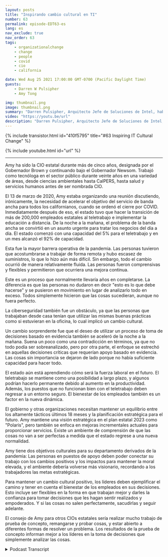 ```yaml
---
layout: posts
title: "Inspirando cambio cultural en TI"
number: 63
permalink: episode-EDT63-es
lang: es
nav_exclude: true
nav_order: 63
tags:
    - organizationalchange
    - change
    - people
    - covid
    - cio
    - california

date: Wed Aug 25 2021 17:00:00 GMT-0700 (Pacific Daylight Time)
guests:
    - Darren W Pulsipher
    - Amy Tong

img: thumbnail.png
image: thumbnail.png
summary: "Darren Pulsipher, Arquitecto Jefe de Soluciones de Intel, habla sobre inspirar el cambio cultural con Amy Tong, CIO del estado de California, a raíz de la pandemia de COVID."
video: "https://youtu.be/url"
description: "Darren Pulsipher, Arquitecto Jefe de Soluciones de Intel, habla sobre inspirar el cambio cultural con Amy Tong, CIO del estado de California, a raíz de la pandemia de COVID."
---
```


<div>
{% include transistor.html id="410f5795" title="#63 Inspiring IT Cultural Change" %}

{% include youtube.html id="url" %}
</div>

---

Amy ha sido la CIO estatal durante más de cinco años, designada por el Gobernador Brown y continuando bajo el Gobernador Newsom. Trabajó como tecnóloga en el sector público durante veinte años en una variedad de áreas, desde ciencias ambientales hasta CalPERS, hasta salud y servicios humanos antes de ser nombrada CIO.

El 13 de marzo de 2020, Amy estaba organizando una reunión discutiendo, irónicamente, la necesidad de acelerar el objetivo del servicio de banda ancha para todos los californianos, cuando se ordenó el cierre por COVID. Inmediatamente después de eso, el estado tuvo que hacer la transición de más de 200,000 empleados estatales al teletrabajo e implementar la educación a distancia. De la noche a la mañana, el problema de la banda ancha se convirtió en un asunto urgente para tratar los negocios del día a día. El estado comenzó con una capacidad del 5% para el teletrabajo y en un mes alcanzó el 92% de capacidad.

Esta fue la mayor barrera operativa de la pandemia. Las personas tuvieron que acostumbrarse a trabajar de forma remota y hubo escasez de suministros, lo que lo hizo aún más difícil. Sin embargo, todo el cambio ocurrió de manera relativamente fluida. Las personas fueron comprensivas y flexibles y permitieron que ocurriera una mejora continua.

Este es un proceso que normalmente llevaría años en completarse. La diferencia es que las personas no dudaron en decir "esto es lo que debe hacerse" y se pusieron en movimiento en lugar de analizarlo todo en exceso. Todos simplemente hicieron que las cosas sucedieran, aunque no fuera perfecto.

La ciberseguridad también fue un obstáculo, ya que las personas que trabajaban desde casa tenían que utilizar las mismas buenas prácticas como si estuvieran en la oficina, lo cual implicó un cambio cultural.

Un cambio sorprendente fue que el deseo de utilizar un proceso de toma de decisiones basado en evidencia también se aceleró de la noche a la mañana. Suena un poco como una contradicción en términos, ya que no todo podía ser sobreanalizado, pero por otra parte, el enfoque se estrechó en aquellas decisiones críticas que requerían apoyo basado en evidencia. Las cosas sin importancia se dejaron de lado porque no había suficiente capacidad para hacer todo.

El estado aún está aprendiendo cómo será la fuerza laboral en el futuro. El teletrabajo se mantiene como una posibilidad a largo plazo, y algunos podrían hacerlo permanente debido al aumento en la productividad. Además, los puestos que no funcionan bien con el teletrabajo deben regresar a un entorno seguro. El bienestar de los empleados también es un factor en la nueva dinámica.

El gobierno y otras organizaciones necesitan mantener un equilibrio entre los altamente tácticos últimos 18 meses y la planificación estratégica para el futuro. Amy mantiene una visión estratégica en el plan estatal 2023 como "Polaris", pero también se enfoca en mejoras incrementales actuales para proporcionar servicios. Existe un ambiente de comprensión de que las cosas no van a ser perfectas a medida que el estado regrese a una nueva normalidad.

Amy tiene dos objetivos culturales para su departamento derivados de la pandemia: Las personas en puestos de apoyo deben poder conectar su trabajo con los cambios positivos y los impactos para mantener la moral elevada, y el ambiente debería volverse más visionario, recordando a los trabajadores las metas estratégicas.

Para mantener un cambio cultural positivo, los líderes deben ejemplificar el camino y tener en cuenta el bienestar de los empleados en sus decisiones. Esto incluye ser flexibles en la forma en que trabajan mejor y darles la confianza para tomar decisiones que les hagan sentir realizados y empoderados. Y si las cosas no salen perfectamente, sacudirlas y seguir adelante.

El consejo de Amy para otros CIOs estatales sería realizar mucho trabajo de prueba de concepto, remangarse y probar cosas, y estar abierto a diferentes formas de resolver un problema. Los resultados de la prueba de concepto informan mejor a los líderes en la toma de decisiones que simplemente analizar las cosas.



<details>
<summary> Podcast Transcript </summary>

<p></p>

</details>
